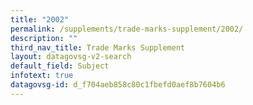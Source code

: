 ```yaml
---
title: "2002"
permalink: /supplements/trade-marks-supplement/2002/
description: ""
third_nav_title: Trade Marks Supplement
layout: datagovsg-v2-search
default_field: Subject
infotext: true
datagovsg-id: d_f704aeb858c80c1fbefd0aef8b7604b6
---
```

